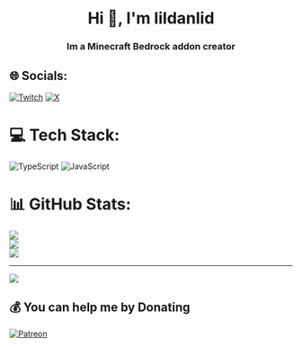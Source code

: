 <h1 align="center">Hi 👋, I'm lildanlid</h1>
<h3 align="center">Im a Minecraft Bedrock addon creator</h3>



## 🌐 Socials:
[![Twitch](https://img.shields.io/badge/Twitch-%239146FF.svg?logo=Twitch&logoColor=white)](https://twitch.tv/lildanlid) [![X](https://img.shields.io/badge/X-black.svg?logo=X&logoColor=white)](https://x.com/lildanlid) 

# 💻 Tech Stack:
![TypeScript](https://img.shields.io/badge/typescript-%23007ACC.svg?style=for-the-badge&logo=typescript&logoColor=white) ![JavaScript](https://img.shields.io/badge/javascript-%23323330.svg?style=for-the-badge&logo=javascript&logoColor=%23F7DF1E) 
# 📊 GitHub Stats:
![](https://github-readme-stats.vercel.app/api?username=lildanlid&theme=transparent&hide_border=true&include_all_commits=false&count_private=false)<br/>
![](https://nirzak-streak-stats.vercel.app/?user=lildanlid&theme=transparent&hide_border=true)<br/>
![](https://github-readme-stats.vercel.app/api/top-langs/?username=lildanlid&theme=transparent&hide_border=true&include_all_commits=false&count_private=false&layout=compact)

---
[![](https://visitcount.itsvg.in/api?id=lildanlid&icon=0&color=0)](https://visitcount.itsvg.in)

  ## 💰 You can help me by Donating
  [![Patreon](https://img.shields.io/badge/Patreon-F96854?style=for-the-badge&logo=patreon&logoColor=white)](https://patreon.com/lildanlid) 
